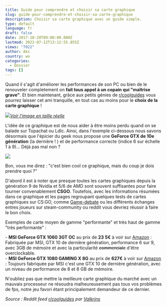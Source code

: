 ```yaml
---
title: Guide pour comprendre et choisir sa carte graphique
slug: guide-pour-comprendre-et-choisir-sa-carte-graphique
description: Choisir sa carte graphique avec un guide simple.
type: default
language: fr
draft: false
date: 2017-10-28T09:00:00.000Z
lastmod: 2022-07-12T13:12:55.855Z
views: "7022"
author: Aks
country: wo
categories:
  - Dossier
tags: []
---
```

Quand il s'agit d'améliorer les performances de son PC ou bien de le renouveler completement on **fait tous appel à un copain qui "maîtrise grave"**. Et bien maintenant, grâce aux petits génies de [r/coolguides](https://www.reddit.com/r/coolguides/) vous pourrez laisser cet ami tranquille, en tout cas au moins pour le **choix de la carte graphique** !

![](/images/articles/59ed9ad8710cd/images/w9ortT9x83jdtAvxpoYQtN9TpiZOKpdXZZfG3dsw.png)_[Voir l'image en taille réelle](/images/articles/59ed9ad8710cd/images/w9ortT9x83jdtAvxpoYQtN9TpiZOKpdXZZfG3dsw.png)_

L'idée de ce graphique est de nous aider à être moins perdu quand on se balade sur Topachat ou Ldlc. Ainsi, dans l'exemple ci-dessous nous savons désormais que l'épicier du geek nous propose une **GeForce GTX de 10e génération** (la dernière ! ) et de performance correcte (indice 6 sur échelle 1 à 9)... Déjà pas mal non ?

![](/images/articles/59ed9ad8710cd/images/QTJUwrP46Faova0phLrubqtrp3CFsH5Rzy4TaKNl.png)

Bon, vous me direz : "c'est bien cool ce graphique, mais du coup je dois prendre quoi ?"

 D'abord il est à noter que presque toutes les cartes graphiques depuis la génération 9 de Nvidia et 5/6 de AMD sont souvent suffisantes pour faire tourner convenablement **CSGO**. Toutefois, avec les informations résumées dans ce graphique et les pages regroupant quelques tests de cartes graphiques sur CS:GO, comme [Game-debate](http://www.game-debate.com/games/index.php?g%5Fid=2323&canMyGpuRunIt=Counter-Strike:%20Global%20Offensive) ou les différents échanges entres joueurs sur steam-community ou reddit vous devriez réussir à faire le bon choix.

Exemples de carte moyen de gamme "performante" et très haut de gamme "très performante" :

\- **MSI GeForce GTX 1060 3GT OC** au prix de **23** **5€** à voir sur [Amazon](http://amzn.to/2heuvBQ) : Fabriquée par MSI, GTX 10 de dernière génération, performance 6 sur 9, avec 3GB de mémoire et avec la particularité ~~commerciale~~  d'être overclockable.  
\- **MSI GeForce GTX 1080 GAMING X 8G** au prix de **627€** à voir sur [Amazon](http://amzn.to/2zSLEst) : Toujours fabriquée par MSI c'est une GTX 10 de dernière génération, avec un niveau de performance de 8 et 8 GB de mémoire.

N'oubliez pas que mettre la meilleure carte graphique du marché avec un mauvais processeur ne résoudra malheureusement pas tous vos problèmes de fps, notre jeu favori étant principalement demandeur de ce dernier.

_Source : Reddit feed [r/coolguides](https://www.reddit.com/r/coolguides/comments/7817k5/gpu%5Fnaming%5Fguide/?st=J93UI1UZ&sh=fa1cfbaahttps://www.reddit.com/r/coolguides/comments/7817k5/gpu%5Fnaming%5Fguide/?st=J93UI1UZ&sh=fa1cfbaa) par_ [_Valkrins_](https://www.reddit.com/user/valkrins)
